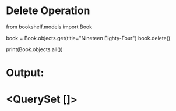 # Delete Operation

from bookshelf.models import Book

book = Book.objects.get(title="Nineteen Eighty-Four")
book.delete()

print(Book.objects.all())

# Output:
# <QuerySet []>
